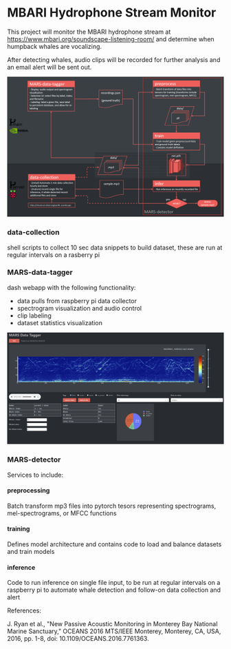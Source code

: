 # MBARI Hydrophone Stream Monitor

This project will monitor the MBARI hydrophone stream at https://www.mbari.org/soundscape-listening-room/ and determine when humpback whales are vocalizing. 

After detecting whales, audio clips will be recorded for further analysis and an email alert will be sent out.

![](screenshots/project-architecture.png)

### data-collection 
shell scripts to collect 10 sec data snippets to build dataset, these are run at regular intervals on a rasberry pi
### MARS-data-tagger
dash webapp with the following functionality:
- data pulls from raspberry pi data collector
- spectrogram visualization and audio control
- clip labeling
- dataset statistics visualization

![](screenshots/MARS-data-tagger.png)

### MARS-detector
Services to include:
#### preprocessing
Batch transform mp3 files into pytorch tesors representing spectrograms, mel-spectrograms, or MFCC functions
#### training
Defines model architecture and contains code to load and balance datasets and train models
#### inference
Code to run inference on single file input, to be run at regular intervals on a raspberry pi to automate whale detection and follow-on data collection and alert

References:

J. Ryan et al., "New Passive Acoustic Monitoring in Monterey Bay National Marine Sanctuary," OCEANS 2016 MTS/IEEE Monterey, Monterey, CA, USA, 2016, pp. 1-8, doi: 10.1109/OCEANS.2016.7761363.
